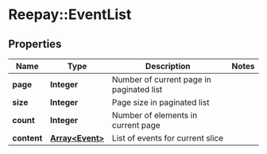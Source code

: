 # Reepay::EventList

## Properties
Name | Type | Description | Notes
------------ | ------------- | ------------- | -------------
**page** | **Integer** | Number of current page in paginated list | 
**size** | **Integer** | Page size in paginated list | 
**count** | **Integer** | Number of elements in current page | 
**content** | [**Array&lt;Event&gt;**](Event.md) | List of events for current slice | 



